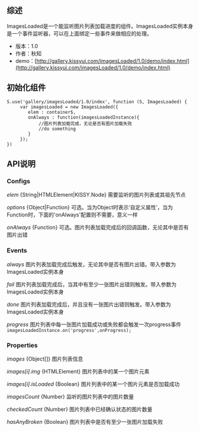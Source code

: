 ## 综述

ImagesLoaded是一个能监听图片列表加载进度的组件。ImagesLoaded实例本身是一个事件监听器，可以在上面绑定一些事件来做相应的处理。

* 版本：1.0
* 作者：秋知
* demo：[http://gallery.kissyui.com/imagesLoaded/1.0/demo/index.html](http://gallery.kissyui.com/imagesLoaded/1.0/demo/index.html)

## 初始化组件
		
    S.use('gallery/imagesLoaded/1.0/index', function (S, ImagesLoaded) {
         var imagesLoaded = new ImagesLoaded({
            elem : container$,
            onAlways : function(imagesLoadedInstance){
				//图片列表加载完成，无论是否有图片加载失败
				//do something
            }
         });
    })
	
	
	
## API说明

### Configs

*elem* {String|HTMLElement|KISSY.Node} 需要监听的图片列表或其祖先节点

*options* {Object|Function} 可选。当为Object时表示‘自定义属性’，当为Function时，下面的'onAlways'配置则不需要，意义一样

*onAlways* {Function} 可选。图片列表加载完成后的回调函数，无论其中是否有图片出错


### Events

*always* 
图片列表加载完成后触发，无论其中是否有图片出错。带入参数为ImagesLoaded实例本身

*fail* 
图片列表加载完成后，当其中有至少一张图片出错则触发。带入参数为ImagesLoaded实例本身

*done* 
图片列表加载完成后，并且没有一张图片出错则触发。带入参数为ImagesLoaded实例本身

*progress* 
图片列表中每一张图片加载成功或失败都会触发一次progress事件
    `imagesLoadedInstance.on('progress',onProgress);`

### Properties

*images* {Object[]} 
图片列表信息

*images[i].img* {HTMLElement}
图片列表中的某一个图片元素

*images[i].isLoaded* {Boolean}
图片列表中的某一个图片元素是否加载成功

*imagesCount* {Number}
监听的图片列表中的图片数量

*checkedCount* {Number}
图片列表中已经确认状态的图片数量

*hasAnyBroken* {Boolean}
图片列表中是否有至少一张图片加载失败

